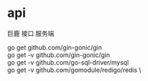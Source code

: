 # api
巨鹿 接口 服务端

go get github.com/gin-gonic/gin \
go get -v github.com/gin-gonic/gin \
go get -v github.com/go-sql-driver/mysql \
go get -v github.com/gomodule/redigo/redis \
